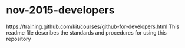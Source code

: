 # nov-2015-developers
https://training.github.com/kit/courses/github-for-developers.html
This readme file describes the standards and procedures for using this repository

